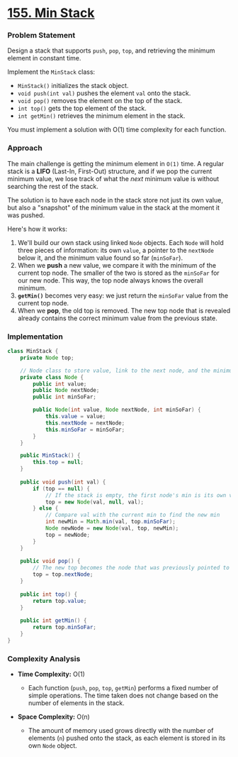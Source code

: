 # <a href="https://leetcode.com/problems/min-stack/description/" target="_blank">155. Min Stack</a>

### Problem Statement
Design a stack that supports `push`, `pop`, `top`, and retrieving the minimum element in constant time.

Implement the `MinStack` class:
- `MinStack()` initializes the stack object.
- `void push(int val)` pushes the element `val` onto the stack.
- `void pop()` removes the element on the top of the stack.
- `int top()` gets the top element of the stack.
- `int getMin()` retrieves the minimum element in the stack.

You must implement a solution with O(1) time complexity for each function.

### Approach
The main challenge is getting the minimum element in `O(1)` time. A regular stack is a **LIFO** (Last-In, First-Out) structure, and if we pop the current minimum value, we lose track of what the *next* minimum value is without searching the rest of the stack.

The solution is to have each node in the stack store not just its own value, but also a "snapshot" of the minimum value in the stack at the moment it was pushed.

Here's how it works:
1.  We'll build our own stack using linked `Node` objects. Each `Node` will hold three pieces of information: its own `value`, a pointer to the `nextNode` below it, and the minimum value found so far (`minSoFar`).
2.  When we **push** a new value, we compare it with the minimum of the current top node. The smaller of the two is stored as the `minSoFar` for our new node. This way, the top node always knows the overall minimum.
3.  **`getMin()`** becomes very easy: we just return the `minSoFar` value from the current top node.
4.  When we **pop**, the old top is removed. The new top node that is revealed already contains the correct minimum value from the previous state.

### Implementation
```java
class MinStack {
    private Node top;

    // Node class to store value, link to the next node, and the minimum so far
    private class Node {
        public int value;
        public Node nextNode;
        public int minSoFar;

        public Node(int value, Node nextNode, int minSoFar) {
            this.value = value;
            this.nextNode = nextNode;
            this.minSoFar = minSoFar;
        }
    }

    public MinStack() {
        this.top = null;
    }
    
    public void push(int val) {
        if (top == null) {
            // If the stack is empty, the first node's min is its own value
            top = new Node(val, null, val);
        } else {
            // Compare val with the current min to find the new min
            int newMin = Math.min(val, top.minSoFar);
            Node newNode = new Node(val, top, newMin);
            top = newNode;
        }
    }
    
    public void pop() {
        // The new top becomes the node that was previously pointed to
        top = top.nextNode;
    }
    
    public int top() {
        return top.value;
    }
    
    public int getMin() {
        return top.minSoFar;
    }
}
``` 

### Complexity Analysis
- **Time Complexity:** O(1)
  - Each function (`push`, `pop`, `top`, `getMin`) performs a fixed number of simple operations. The time taken does not change based on the number of elements in the stack.

- **Space Complexity:** O(n)
  - The amount of memory used grows directly with the number of elements (`n`) pushed onto the stack, as each element is stored in its own `Node` object.
